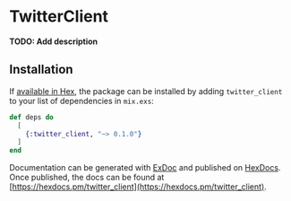 # TwitterClient

**TODO: Add description**

## Installation

If [available in Hex](https://hex.pm/docs/publish), the package can be installed
by adding `twitter_client` to your list of dependencies in `mix.exs`:

```elixir
def deps do
  [
    {:twitter_client, "~> 0.1.0"}
  ]
end
```

Documentation can be generated with [ExDoc](https://github.com/elixir-lang/ex_doc)
and published on [HexDocs](https://hexdocs.pm). Once published, the docs can
be found at [https://hexdocs.pm/twitter_client](https://hexdocs.pm/twitter_client).

